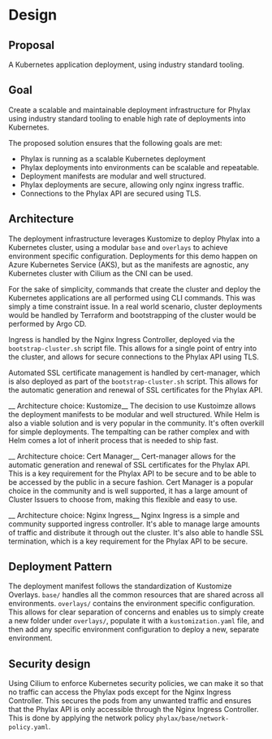 # Design

## Proposal

A Kubernetes application deployment, using industry standard tooling.

## Goal

Create a scalable and maintainable deployment infrastructure for Phylax using industry standard tooling to enable high rate of deployments into Kubernetes.

The proposed solution ensures that the following goals are met:

- Phylax is running as a scalable Kubernetes deployment
- Phylax deployments into environments can be scalable and repeatable.
- Deployment manifests are modular and well structured.
- Phylax deployments are secure, allowing only nginx ingress traffic.
- Connections to the Phylax API are secured using TLS.


## Architecture

The deployment infrastructure leverages Kustomize to deploy Phylax into a Kubernetes cluster, using a modular `base` and `overlays` to achieve environment specific configuration. Deployments for this demo happen on Azure Kubernetes Service (AKS), but as the manifests are agnostic, any Kubernetes cluster with Cilium as the CNI can be used.

For the sake of simplicity, commands that create the cluster and deploy the Kubernetes applications are all performed using CLI commands. This was simply a time constraint issue. In a real world scenario, cluster deployments would be handled by Terraform and bootstrapping of the cluster would be performed by Argo CD.

Ingress is handled by the Nginx Ingress Controller, deployed via the `bootstrap-cluster.sh` script file. This allows for a single point of entry into the cluster, and allows for secure connections to the Phylax API using TLS.

Automated SSL certificate management is handled by cert-manager, which is also deployed as part of the `bootstrap-cluster.sh` script. This allows for the automatic generation and renewal of SSL certificates for the Phylax API.

__ Architecture choice: Kustomize__
The decision to use Kustoimze allows the deployment manifests to be modular and well structured. While Helm is also a viable solution and is very popular in the community. It's often overkill for simple deployments. The tempalting can be rather complex and with Helm comes a lot of inherit process that is needed to ship fast.

__ Architecture choice: Cert Manager__
Cert-manager allows for the automatic generation and renewal of SSL certificates for the Phylax API. This is a key requirement for the Phylax API to be secure and to be able to be accessed by the public in a secure fashion. Cert Manager is a popular choice in the community and is well supported, it has a large amount of Cluster Issuers to choose from, making this flexible and easy to use.

__ Architecture choice: Nginx Ingress__
Nginx Ingress is a simple and community supported ingress controller. It's able to manage large amounts of traffic and distribute it through out the cluster. It's also able to handle SSL termination, which is a key requirement for the Phylax API to be secure.

## Deployment Pattern

The deployment manifest follows the standardization of Kustomize Overlays. `base/` handles all the common resources that are shared across all environments. `overlays/` contains the environment specific configuration. This allows for clear separation of concerns and enables us to simply create a new folder under `overlays/`, populate it with a `kustomization.yaml` file, and then add any specific environment configuration to deploy a new, separate environment.

## Security design

Using Cilium to enforce Kubernetes security policies, we can make it so that no traffic can access the Phylax pods except for the Nginx Ingress Controller. This secures the pods from any unwanted traffic and ensures that the Phylax API is only accessible through the Nginx Ingress Controller. This is done by applying the network policy `phylax/base/network-policy.yaml`.

